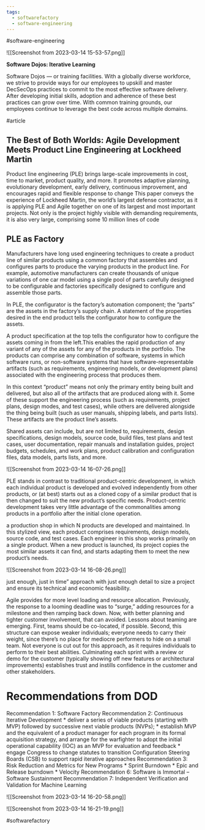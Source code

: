 ```yaml
---
tags:
  - softwarefactory
  - software-engineering
---
```

#software-engineering

![[Screenshot from 2023-03-14 15-53-57.png]]

**Software Dojos: Iterative Learning**

Software Dojos — or training facilities. With a globally diverse
workforce, we strive to provide ways for our employees to upskill and master DecSecOps
practices to commit to the most effective software delivery. After developing initial skills, adoption and adherence of these best practices can grow over
time. With common training grounds, our employees continue to leverage the best code
across multiple domains.

#article
## The Best of Both Worlds: Agile Development Meets Product Line Engineering at Lockheed Martin

Product line engineering (PLE) brings large-scale improvements in cost, time to market, product quality, and more. It promotes adaptive planning, evolutionary development, early
delivery, continuous improvement, and encourages rapid and flexible response to change
This paper conveys the experience of Lockheed Martin, the world’s largest defense
contractor, as it is applying PLE and Agile together on one of its largest and most important
projects. Not only is the project highly visible with demanding requirements, it is also very
large, comprising some 10 million lines of code

## PLE as Factory

Manufacturers have long used engineering techniques to create a product line of similar
products using a common factory that assembles and configures parts to produce the varying products in the product line. For example, automotive manufacturers can create thousands of unique variations of one car model using a single pool of parts carefully designed to be configurable and factories specifically designed to configure and assemble those parts.

In PLE, the configurator is the factory’s automation component; the “parts” are the assets in
the factory’s supply chain. A statement of the properties desired in the end product tells the
configurator how to configure the assets.

A product specification at the top tells the configurator how to configure the assets coming in from the left.This enables the rapid production of any variant of any of the assets for any of the products in the portfolio. The products can comprise any combination of software, systems in which software runs, or non-software systems that have software-representable artifacts (such as requirements, engineering models, or development plans) associated with the engineering process that produces them.


In this context “product” means not only the primary entity being built and delivered, but also all of the artifacts that are produced along with it. Some of these support the engineering process (such as requirements, project plans, design modes, and test cases), while others are delivered alongside the thing being built (such as user manuals, shipping labels, and parts lists). These artifacts are the product line’s assets.


Shared assets can include, but are not limited to, requirements, design specifications, design models, source code, build files, test plans and test cases, user documentation, repair manuals and installation guides, project budgets, schedules, and work plans, product calibration and configuration files, data models, parts lists, and more.



![[Screenshot from 2023-03-14 16-07-26.png]]


PLE stands in contrast to traditional product-centric development, in which each individual product is developed and evolved independently from other products, or (at best) starts out as a cloned copy of a similar product that is then changed to suit the new product’s specific needs. Product-centric development takes very little advantage of the commonalities among products in a portfolio after the initial clone operation.


a production shop in which N products are developed and maintained. In this stylized view, each product comprises requirements, design models, source code, and test cases. Each engineer in this shop works primarily on a single product. When a new product is launched, its project copies the most similar assets it can find, and starts adapting them to meet the new product’s needs.

![[Screenshot from 2023-03-14 16-08-26.png]]


just enough, just in time” approach with just enough detail to size a project and ensure its technical and economic feasibility.

Agile provides for more level loading and resource allocation. Previously, the response to a looming deadline was to “surge,” adding resources for a milestone and then ramping back down. Now, with better planning and tighter customer involvement, that can avoided. Lessons about teaming are emerging. First, teams should be co-located, if possible. Second, this structure can expose weaker individuals; everyone needs to carry their weight, since there’s no place for mediocre performers to hide on a small team. Not everyone is cut out for this approach, as it requires individuals to perform to their best abilities. Culminating each sprint with a review or demo for the customer (typically showing off new features or architectural improvements) establishes trust and instills confidence in the customer and other stakeholders.

# Recommendations from DOD

Recommendation 1: Software Factory
Recommendation 2: Continuous Iterative Development
		* deliver a series of viable products (starting with MVP) followed by successive next viable products (NVPs);
		* establish MVP and the equivalent of a product manager for each program in its formal
			acquisition strategy, and arrange for the warfighter to adopt the initial operational
			capability (IOC) as an MVP for evaluation and feedback
		* engage Congress to change statutes to transition Configuration Steering Boards (CSB) to support rapid iterative approaches
Recommendation 3: Risk Reduction and Metrics for New Programs
		* Sprint Burndown
		* Epic and Release burndown
		* Velocity
Recommendation 6: Software is Immortal – Software Sustainment
Recommendation 7: Independent Verification and Validation for Machine Learning

![[Screenshot from 2023-03-14 16-20-58.png]]

![[Screenshot from 2023-03-14 16-21-19.png]]

#softwarefactory
